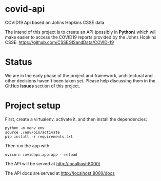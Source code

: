 # covid-api
COVID19 Api based on Johns Hopkins CSSE data

The intend of this project is to create an API (possibly in **Python**) which will make easier to access the COVID19 reports provided by the Johns Hopkins CSSE: https://github.com/CSSEGISandData/COVID-19

# Status

We are in the early phase of the project and framework, architectural and other decisions haven't been taken yet. Please help discussing them in the GitHub **Issues** section of this project.

# Project setup
First, create a virtualenv, activate it, and then install the dependencies:

```
python -m venv env
source ./env/bin/activate
pip install -r requirements.txt
```

Then run the app with:

```
uvicorn covidapi.app:app --reload
```

The API will be served at [http://localhost:8000/](http://localhost:8000/)

The API docs are served at [http://localhost:8000/docs](http://localhost:8000/docs)